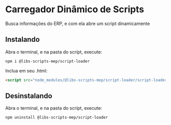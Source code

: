 # Carregador Dinâmico de Scripts

Busca informações do ERP, e com ela abre um script dinamicamente

## Instalando

Abra o terminal, e na pasta do script, execute:

```
npm i @libs-scripts-mep/script-loader
```

Inclua em seu .html:

```html
<script src="node_modules/@libs-scripts-mep/script-loader/script-loader.js"></script>
```

## Desinstalando

Abra o terminal, e na pasta do script, execute:

```
npm uninstall @libs-scripts-mep/script-loader
```